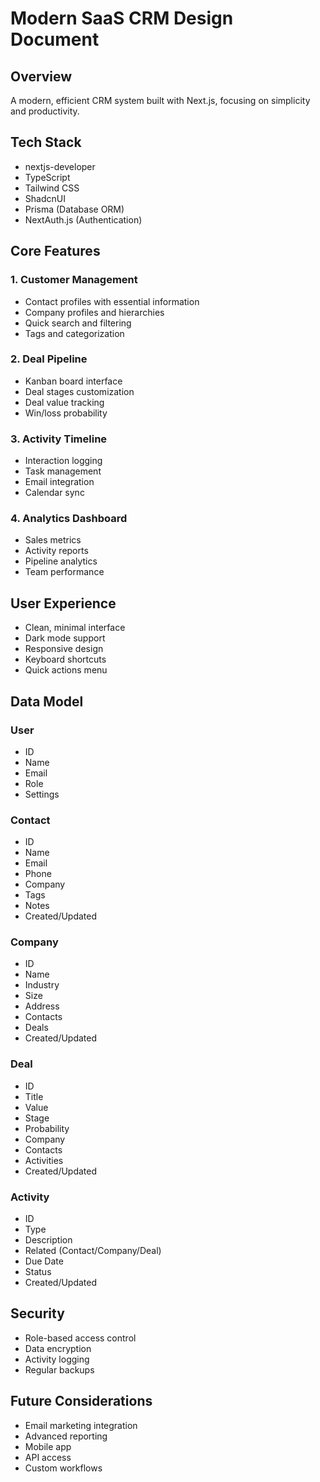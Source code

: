 
# Modern SaaS CRM Design Document

## Overview
A modern, efficient CRM system built with Next.js, focusing on simplicity and productivity.

## Tech Stack
- nextjs-developer
- TypeScript
- Tailwind CSS
- ShadcnUI
- Prisma (Database ORM)
- NextAuth.js (Authentication)

## Core Features

### 1. Customer Management
- Contact profiles with essential information
- Company profiles and hierarchies
- Quick search and filtering
- Tags and categorization

### 2. Deal Pipeline
- Kanban board interface
- Deal stages customization
- Deal value tracking
- Win/loss probability

### 3. Activity Timeline
- Interaction logging
- Task management
- Email integration
- Calendar sync

### 4. Analytics Dashboard
- Sales metrics
- Activity reports
- Pipeline analytics
- Team performance

## User Experience
- Clean, minimal interface
- Dark mode support
- Responsive design
- Keyboard shortcuts
- Quick actions menu

## Data Model

### User
- ID
- Name
- Email
- Role
- Settings

### Contact
- ID
- Name
- Email
- Phone
- Company
- Tags
- Notes
- Created/Updated

### Company
- ID
- Name
- Industry
- Size
- Address
- Contacts
- Deals
- Created/Updated

### Deal
- ID
- Title
- Value
- Stage
- Probability
- Company
- Contacts
- Activities
- Created/Updated

### Activity
- ID
- Type
- Description
- Related (Contact/Company/Deal)
- Due Date
- Status
- Created/Updated

## Security
- Role-based access control
- Data encryption
- Activity logging
- Regular backups

## Future Considerations
- Email marketing integration
- Advanced reporting
- Mobile app
- API access
- Custom workflows